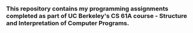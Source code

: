 ### This repository contains my programming assignments completed as part of UC Berkeley's CS 61A course - Structure and Interpretation of Computer Programs.
